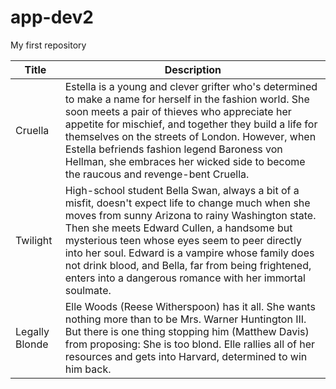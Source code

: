 # app-dev2
My first repository


| Title | Description |
| ----------- | ----------- |
| Cruella |Estella is a young and clever grifter who's determined to make a name for herself in the fashion world. She soon meets a pair of thieves who appreciate her appetite for mischief, and together they build a life for themselves on the streets of London. However, when Estella befriends fashion legend Baroness von Hellman, she embraces her wicked side to become the raucous and revenge-bent Cruella.|
| Twilight |High-school student Bella Swan, always a bit of a misfit, doesn't expect life to change much when she moves from sunny Arizona to rainy Washington state. Then she meets Edward Cullen, a handsome but mysterious teen whose eyes seem to peer directly into her soul. Edward is a vampire whose family does not drink blood, and Bella, far from being frightened, enters into a dangerous romance with her immortal soulmate.|
| Legally Blonde |Elle Woods (Reese Witherspoon) has it all. She wants nothing more than to be Mrs. Warner Huntington III. But there is one thing stopping him (Matthew Davis) from proposing: She is too blond. Elle rallies all of her resources and gets into Harvard, determined to win him back.|
